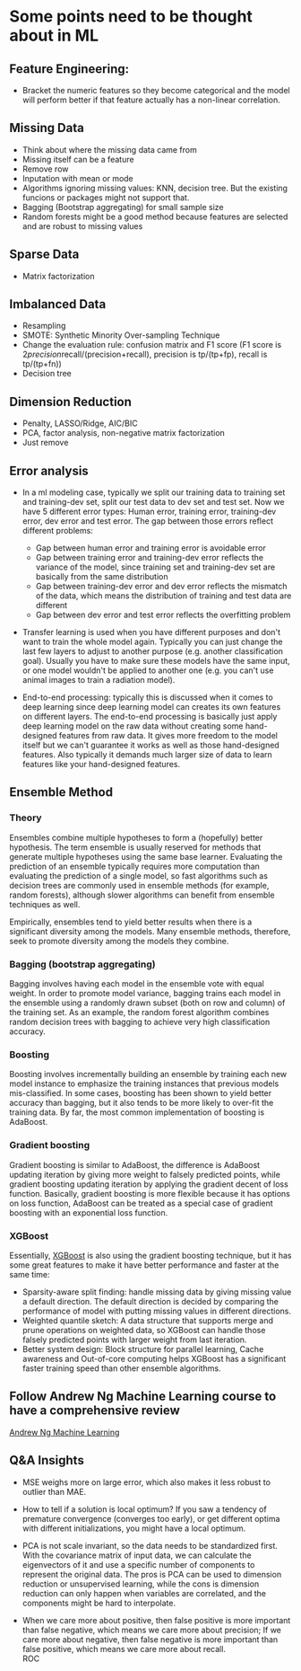 # Some points need to be thought about in ML

## Feature Engineering:
* Bracket the numeric features so they become categorical and the model will
perform better if that feature actually has a non-linear correlation.

## Missing Data
* Think about where the missing data came from
* Missing itself can be a feature
* Remove row
* Inputation with mean or mode
* Algorithms ignoring missing values: KNN, decision tree. But the existing
funcions or packages might not support that.
* Bagging (Bootstrap aggregating) for small sample size
* Random forests might be a good method because features are selected and are
robust to missing values


## Sparse Data
* Matrix factorization

## Imbalanced Data
* Resampling
* SMOTE: Synthetic Minority Over-sampling Technique
* Change the evaluation rule: confusion matrix and F1 score
(F1 score is 2*precision*recall/(precision+recall), precision is tp/(tp+fp),
recall is tp/(tp+fn))
* Decision tree

## Dimension Reduction
* Penalty, LASSO/Ridge, AIC/BIC
* PCA, factor analysis, non-negative matrix factorization
* Just remove

## Error analysis
* In a ml modeling case, typically we split our training data to training set and training-dev set, split our test data to dev set and test set. Now we have 5 different error types: Human error, training error, training-dev error, dev error and test error. The gap between those errors reflect different problems:
  * Gap between human error and training error is avoidable error
  * Gap between training error and training-dev error reflects the variance of the model, since training set and training-dev set are basically from the same distribution
  * Gap between training-dev error and dev error reflects the mismatch of the data, which means the distribution of training and test data are different
  * Gap between dev error and test error reflects the overfitting problem

* Transfer learning is used when you have different purposes and don't want to train the whole model again. Typically you can just change the last few layers to adjust to another purpose (e.g. another classification goal). Usually you have to make sure these models have the same input, or one model wouldn't be applied to another one (e.g. you can't use animal images to train a radiation model).

* End-to-end processing: typically this is discussed when it comes to deep learning since deep learning model can creates its own features on different layers. The end-to-end processing is basically just apply deep learning model on the raw data without creating some hand-designed features from raw data. It gives more freedom to the model itself but we can't guarantee it works as well as those hand-designed features. Also typically it demands much larger size of data to learn features like your hand-designed features.

## Ensemble Method
### Theory
Ensembles combine multiple hypotheses to form a (hopefully) better hypothesis. The term ensemble is usually reserved for methods that generate multiple hypotheses using the same base learner. Evaluating the prediction of an ensemble typically requires more computation than evaluating the prediction of a single model, so fast algorithms such as decision trees are commonly used in ensemble methods (for example, random forests), although slower algorithms can benefit from ensemble techniques as well.

Empirically, ensembles tend to yield better results when there is a significant diversity among the models. Many ensemble methods, therefore, seek to promote diversity among the models they combine.

### Bagging (bootstrap aggregating)
Bagging involves having each model in the ensemble vote with equal weight. In order to promote model variance, bagging trains each model in the ensemble using a randomly drawn subset (both on row and column) of the training set. As an example, the random forest algorithm combines random decision trees with bagging to achieve very high classification accuracy.

### Boosting
Boosting involves incrementally building an ensemble by training each new model instance to emphasize the training instances that previous models mis-classified. In some cases, boosting has been shown to yield better accuracy than bagging, but it also tends to be more likely to over-fit the training data. By far, the most common implementation of boosting is AdaBoost.

### Gradient boosting
Gradient boosting is similar to AdaBoost, the difference is AdaBoost updating iteration by giving more weight to falsely predicted points, while gradient boosting updating iteration by applying the gradient decent of loss function. Basically, gradient boosting is more flexible because it has options on loss function, AdaBoost can be treated as a special case of gradient boosting with an exponential loss function.   

### XGBoost
Essentially, [XGBoost](https://arxiv.org/pdf/1603.02754.pdf) is also using the gradient boosting technique, but it has some great features to make it have better performance and faster at the same time:
  * Sparsity-aware split finding: handle missing data by giving missing value a default direction. The default direction is decided by comparing the performance of model with putting missing values in different directions.
  * Weighted quantile sketch: A data structure that supports merge and prune operations on weighted data, so XGBoost can handle those falsely predicted points with larger weight from last iteration.
  * Better system design: Block structure for parallel learning, Cache awareness and Out-of-core computing helps XGBoost has a significant faster training speed than other ensemble algorithms.


## Follow Andrew Ng Machine Learning course to have a comprehensive review
[Andrew Ng Machine Learning](https://www.youtube.com/playlist?list=PLLssT5z_DsK-h9vYZkQkYNWcItqhlRJLN)


## Q&A Insights
* MSE weighs more on large error, which also makes it less robust to outlier than MAE.

* How to tell if a solution is local optimum? If you saw a tendency of premature convergence (converges too early), or get different optima with different initializations, you might have a local optimum.

* PCA is not scale invariant, so the data needs to be standardized first. With the covariance matrix of input data, we can calculate the eigenvectors of it and use a specific number of components to represent the original data. The pros is PCA can be used to dimension reduction or unsupervised learning, while the cons is dimension reduction can only happen when variables are correlated, and the components might be hard to interpolate.

* When we care more about positive, then false positive is more important than false negative, which means we care more about precision; If we care more about negative, then false negative is more important than false positive, which means we care more about recall.  
ROC
